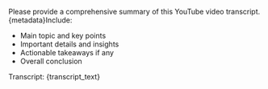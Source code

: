 Please provide a comprehensive summary of this YouTube video transcript. 
{metadata}Include:
- Main topic and key points
- Important details and insights
- Actionable takeaways if any
- Overall conclusion

Transcript:
{transcript_text}
